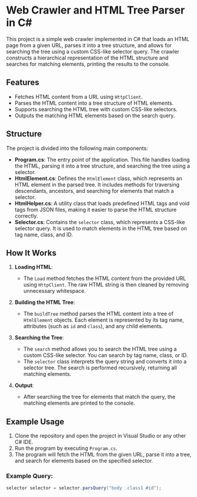 # Web Crawler and HTML Tree Parser in C#

This project is a simple web crawler implemented in C# that loads an HTML page from a given URL, parses it into a tree structure, and allows for searching the tree using a custom CSS-like selector query. The crawler constructs a hierarchical representation of the HTML structure and searches for matching elements, printing the results to the console.

## Features

- Fetches HTML content from a URL using `HttpClient`.
- Parses the HTML content into a tree structure of HTML elements.
- Supports searching the HTML tree with custom CSS-like selectors.
- Outputs the matching HTML elements based on the search query.

## Structure

The project is divided into the following main components:

- **Program.cs**: The entry point of the application. This file handles loading the HTML, parsing it into a tree structure, and searching the tree using a selector.
- **HtmlElement.cs**: Defines the `HtmlElement` class, which represents an HTML element in the parsed tree. It includes methods for traversing descendants, ancestors, and searching for elements that match a selector.
- **HtmlHelper.cs**: A utility class that loads predefined HTML tags and void tags from JSON files, making it easier to parse the HTML structure correctly.
- **Selector.cs**: Contains the `selector` class, which represents a CSS-like selector query. It is used to match elements in the HTML tree based on tag name, class, and ID.

## How It Works

1. **Loading HTML**:
   - The `Load` method fetches the HTML content from the provided URL using `HttpClient`. The raw HTML string is then cleaned by removing unnecessary whitespace.

2. **Building the HTML Tree**:
   - The `buildTree` method parses the HTML content into a tree of `HtmlElement` objects. Each element is represented by its tag name, attributes (such as `id` and `class`), and any child elements.

3. **Searching the Tree**:
   - The `search` method allows you to search the HTML tree using a custom CSS-like selector. You can search by tag name, class, or ID.
   - The `selector` class interprets the query string and converts it into a selector tree. The search is performed recursively, returning all matching elements.

4. **Output**:
   - After searching the tree for elements that match the query, the matching elements are printed to the console.

## Example Usage

1. Clone the repository and open the project in Visual Studio or any other C# IDE.
2. Run the program by executing `Program.cs`.
3. The program will fetch the HTML from the given URL, parse it into a tree, and search for elements based on the specified selector.

### Example Query:
```csharp
selector selector = selector.parsQuery("body .class1 #id");
